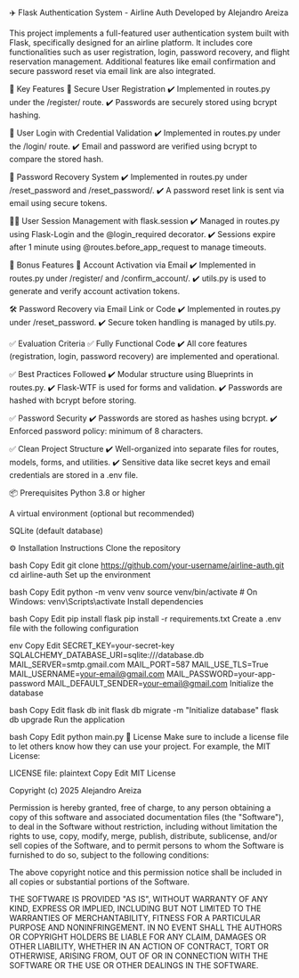 ✈️ Flask Authentication System - Airline Auth
Developed by Alejandro Areiza

This project implements a full-featured user authentication system built with Flask, specifically designed for an airline platform. It includes core functionalities such as user registration, login, password recovery, and flight reservation management. Additional features like email confirmation and secure password reset via email link are also integrated.

🚀 Key Features
🔐 Secure User Registration
✔️ Implemented in routes.py under the /register/ route.
✔️ Passwords are securely stored using bcrypt hashing.

🔑 User Login with Credential Validation
✔️ Implemented in routes.py under the /login/ route.
✔️ Email and password are verified using bcrypt to compare the stored hash.

🔁 Password Recovery System
✔️ Implemented in routes.py under /reset_password and /reset_password/<token>.
✔️ A password reset link is sent via email using secure tokens.

🧑‍💼 User Session Management with flask.session
✔️ Managed in routes.py using Flask-Login and the @login_required decorator.
✔️ Sessions expire after 1 minute using @routes.before_app_request to manage timeouts.

🎁 Bonus Features
📧 Account Activation via Email
✔️ Implemented in routes.py under /register/ and /confirm_account/<token>.
✔️ utils.py is used to generate and verify account activation tokens.

🛠️ Password Recovery via Email Link or Code
✔️ Implemented in routes.py under /reset_password.
✔️ Secure token handling is managed by utils.py.

✅ Evaluation Criteria
✅ Fully Functional Code
✔️ All core features (registration, login, password recovery) are implemented and operational.

✅ Best Practices Followed
✔️ Modular structure using Blueprints in routes.py.
✔️ Flask-WTF is used for forms and validation.
✔️ Passwords are hashed with bcrypt before storing.

✅ Password Security
✔️ Passwords are stored as hashes using bcrypt.
✔️ Enforced password policy: minimum of 8 characters.

✅ Clean Project Structure
✔️ Well-organized into separate files for routes, models, forms, and utilities.
✔️ Sensitive data like secret keys and email credentials are stored in a .env file.

📦 Prerequisites
Python 3.8 or higher

A virtual environment (optional but recommended)

SQLite (default database)

⚙️ Installation Instructions
Clone the repository

bash
Copy
Edit
git clone https://github.com/your-username/airline-auth.git
cd airline-auth
Set up the environment

bash
Copy
Edit
python -m venv venv
source venv/bin/activate   # On Windows: venv\Scripts\activate
Install dependencies

bash
Copy
Edit
pip install flask
pip install -r requirements.txt
Create a .env file with the following configuration

env
Copy
Edit
SECRET_KEY=your-secret-key
SQLALCHEMY_DATABASE_URI=sqlite:///database.db
MAIL_SERVER=smtp.gmail.com
MAIL_PORT=587
MAIL_USE_TLS=True
MAIL_USERNAME=your-email@gmail.com
MAIL_PASSWORD=your-app-password
MAIL_DEFAULT_SENDER=your-email@gmail.com
Initialize the database

bash
Copy
Edit
flask db init
flask db migrate -m "Initialize database"
flask db upgrade
Run the application

bash
Copy
Edit
python main.py
📄 License
Make sure to include a license file to let others know how they can use your project. For example, the MIT License:

LICENSE file:
plaintext
Copy
Edit
MIT License

Copyright (c) 2025 Alejandro Areiza

Permission is hereby granted, free of charge, to any person obtaining a copy
of this software and associated documentation files (the "Software"), to deal
in the Software without restriction, including without limitation the rights
to use, copy, modify, merge, publish, distribute, sublicense, and/or sell
copies of the Software, and to permit persons to whom the Software is
furnished to do so, subject to the following conditions:

The above copyright notice and this permission notice shall be included in all
copies or substantial portions of the Software.

THE SOFTWARE IS PROVIDED "AS IS", WITHOUT WARRANTY OF ANY KIND, EXPRESS OR
IMPLIED, INCLUDING BUT NOT LIMITED TO THE WARRANTIES OF MERCHANTABILITY,
FITNESS FOR A PARTICULAR PURPOSE AND NONINFRINGEMENT. IN NO EVENT SHALL THE
AUTHORS OR COPYRIGHT HOLDERS BE LIABLE FOR ANY CLAIM, DAMAGES OR OTHER
LIABILITY, WHETHER IN AN ACTION OF CONTRACT, TORT OR OTHERWISE, ARISING FROM,
OUT OF OR IN CONNECTION WITH THE SOFTWARE OR THE USE OR OTHER DEALINGS IN THE
SOFTWARE.
